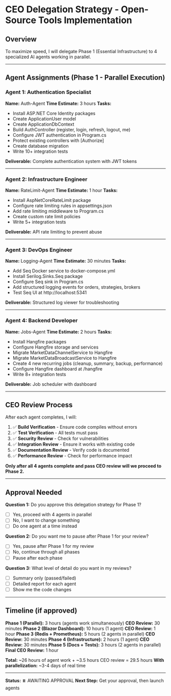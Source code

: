 # CEO Delegation Strategy - Open-Source Tools Implementation

## Overview

To maximize speed, I will delegate Phase 1 (Essential Infrastructure) to 4 specialized AI agents working in parallel.

---

## Agent Assignments (Phase 1 - Parallel Execution)

### Agent 1: Authentication Specialist
**Name:** Auth-Agent
**Time Estimate:** 3 hours
**Tasks:**
- Install ASP.NET Core Identity packages
- Create ApplicationUser model
- Create ApplicationDbContext
- Build AuthController (register, login, refresh, logout, me)
- Configure JWT authentication in Program.cs
- Protect existing controllers with [Authorize]
- Create database migration
- Write 10+ integration tests

**Deliverable:** Complete authentication system with JWT tokens

---

### Agent 2: Infrastructure Engineer
**Name:** RateLimit-Agent
**Time Estimate:** 1 hour
**Tasks:**
- Install AspNetCoreRateLimit package
- Configure rate limiting rules in appsettings.json
- Add rate limiting middleware to Program.cs
- Create custom rate limit policies
- Write 5+ integration tests

**Deliverable:** API rate limiting to prevent abuse

---

### Agent 3: DevOps Engineer
**Name:** Logging-Agent
**Time Estimate:** 30 minutes
**Tasks:**
- Add Seq Docker service to docker-compose.yml
- Install Serilog.Sinks.Seq package
- Configure Seq sink in Program.cs
- Add structured logging events for orders, strategies, brokers
- Test Seq UI at http://localhost:5341

**Deliverable:** Structured log viewer for troubleshooting

---

### Agent 4: Backend Developer
**Name:** Jobs-Agent
**Time Estimate:** 2 hours
**Tasks:**
- Install Hangfire packages
- Configure Hangfire storage and services
- Migrate MarketDataChannelService to Hangfire
- Migrate MarketDataBroadcastService to Hangfire
- Create 4 new recurring jobs (cleanup, summary, backup, performance)
- Configure Hangfire dashboard at /hangfire
- Write 8+ integration tests

**Deliverable:** Job scheduler with dashboard

---

## CEO Review Process

After each agent completes, I will:

1. ✅ **Build Verification** - Ensure code compiles without errors
2. ✅ **Test Verification** - All tests must pass
3. ✅ **Security Review** - Check for vulnerabilities
4. ✅ **Integration Review** - Ensure it works with existing code
5. ✅ **Documentation Review** - Verify code is documented
6. ✅ **Performance Review** - Check for performance impact

**Only after all 4 agents complete and pass CEO review will we proceed to Phase 2.**

---

## Approval Needed

**Question 1:** Do you approve this delegation strategy for Phase 1?
- [ ] Yes, proceed with 4 agents in parallel
- [ ] No, I want to change something
- [ ] Do one agent at a time instead

**Question 2:** Do you want me to pause after Phase 1 for your review?
- [ ] Yes, pause after Phase 1 for my review
- [ ] No, continue through all phases
- [ ] Pause after each phase

**Question 3:** What level of detail do you want in my reviews?
- [ ] Summary only (passed/failed)
- [ ] Detailed report for each agent
- [ ] Show me the code changes

---

## Timeline (if approved)

**Phase 1 (Parallel):** 3 hours (agents work simultaneously)
**CEO Review:** 30 minutes
**Phase 2 (Blazor Dashboard):** 10 hours (1 agent)
**CEO Review:** 1 hour
**Phase 3 (Redis + Prometheus):** 5 hours (2 agents in parallel)
**CEO Review:** 30 minutes
**Phase 4 (Infrastructure):** 2 hours (1 agent)
**CEO Review:** 30 minutes
**Phase 5 (Docs + Tests):** 3 hours (2 agents in parallel)
**Final CEO Review:** 1 hour

**Total:** ~26 hours of agent work + ~3.5 hours CEO review = 29.5 hours
**With parallelization:** ~3-4 days of real time

---

**Status:** ⏸️ AWAITING APPROVAL
**Next Step:** Get your approval, then launch agents
